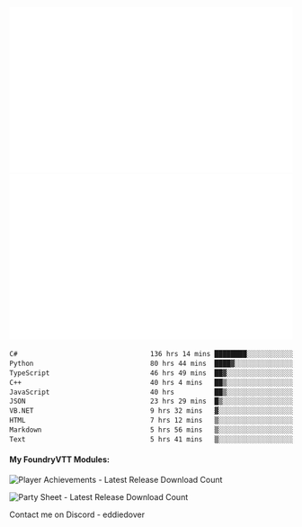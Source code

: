 
![](https://raw.githubusercontent.com/eddiedover/ghstats/master/generated/overview.svg)
![](https://raw.githubusercontent.com/eddiedover/ghstats/master/generated/languages.svg)

<!--START_SECTION:waka-->

```txt
C#                                 136 hrs 14 mins ████████░░░░░░░░░░░░░░░░░   31.37 %
Python                             80 hrs 44 mins  ████▓░░░░░░░░░░░░░░░░░░░░   18.59 %
TypeScript                         46 hrs 49 mins  ██▓░░░░░░░░░░░░░░░░░░░░░░   10.78 %
C++                                40 hrs 4 mins   ██▒░░░░░░░░░░░░░░░░░░░░░░   09.23 %
JavaScript                         40 hrs          ██▒░░░░░░░░░░░░░░░░░░░░░░   09.21 %
JSON                               23 hrs 29 mins  █▒░░░░░░░░░░░░░░░░░░░░░░░   05.41 %
VB.NET                             9 hrs 32 mins   ▓░░░░░░░░░░░░░░░░░░░░░░░░   02.20 %
HTML                               7 hrs 12 mins   ▒░░░░░░░░░░░░░░░░░░░░░░░░   01.66 %
Markdown                           5 hrs 56 mins   ▒░░░░░░░░░░░░░░░░░░░░░░░░   01.37 %
Text                               5 hrs 41 mins   ▒░░░░░░░░░░░░░░░░░░░░░░░░   01.31 %
```

<!--END_SECTION:waka-->

#### My FoundryVTT Modules:

  ![Player Achievements - Latest Release Download Count](https://img.shields.io/badge/dynamic/json?label=Player%20Achievements%20-%20Downloads@latest&query=assets%5B1%5D.download_count&url=https%3A%2F%2Fapi.github.com%2Frepos%2FEddieDover%2Ffvtt-player-achievements%2Freleases%2Flatest)

  ![Party Sheet - Latest Release Download Count](https://img.shields.io/badge/dynamic/json?label=Party%20Sheet%20-%20Downloads@latest&query=assets%5B1%5D.download_count&url=https%3A%2F%2Fapi.github.com%2Frepos%2FEddieDover%2Ffvtt-party-sheet%2Freleases%2Flatest)

<a rel="me" href="https://techhub.social/@EddieDover"></a>

Contact me on Discord - eddiedover
